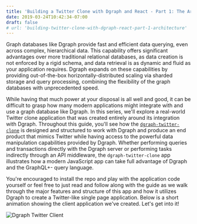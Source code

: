 ```yaml
---
title: 'Building a Twitter Clone with Dgraph and React - Part 1: The Architecture'
date: 2019-03-24T10:42:34-07:00
draft: false
# url: 'building-twitter-clone-with-dgraph-react-part-1-architecture'
---
```


<script type="text/javascript">window.DGRAPH_ENDPOINT = "http://127.0.0.1:8080/query?latency=true";</script>
<script type="text/javascript" src="https://cdnjs.cloudflare.com/ajax/libs/highlight.js/9.15.6/languages/typescript.min.js"></script>

Graph databases like Dgraph provide fast and efficient data querying, even across complex, hierarchical data. This capability offers significant advantages over more traditional relational databases, as data creation is not enforced by a rigid schema, and data retrieval is as dynamic and fluid as your application requires. Dgraph expands on these capabilities by providing out-of-the-box horizontally-distributed scaling via sharded storage and query processing, combining the flexibility of the graph databases with unprecedented speed.

While having that much power at your disposal is all well and good, it can be difficult to grasp how many modern applications might integrate with and use a graph database like Dgraph. In this series, we'll explore a real-world Twitter clone application that was created entirely around its integration with Dgraph. Throughout this guide, you'll see how the [`dgraph-twitter-clone`](https://github.com/GabeStah/dgraph-twitter-clone) is designed and structured to work with Dgraph and produce an end product that mimics Twitter while having access to the powerful data manipulation capabilities provided by Dgraph. Whether performing queries and transactions directly with the Dgraph server or performing tasks indirectly through an API middleware, the `dgraph-twitter-clone` app illustrates how a modern JavaScript app can take full advantage of Dgraph and the GraphQL+- query language.

You're encouraged to install the repo and play with the application code yourself or feel free to just read and follow along with the guide as we walk through the major features and structure of this app and how it utilizes Dgraph to create a Twitter-like single page application. Below is a short animation showing the client application we've created. Let's get into it!

![Dgraph Twitter Client](/images/dgraph-twitter-client.gif)
